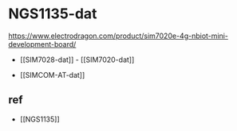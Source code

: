 
# NGS1135-dat

https://www.electrodragon.com/product/sim7020e-4g-nbiot-mini-development-board/

- [[SIM7028-dat]] - [[SIM7020-dat]]

- [[SIMCOM-AT-dat]]

## ref 

- [[NGS1135]]